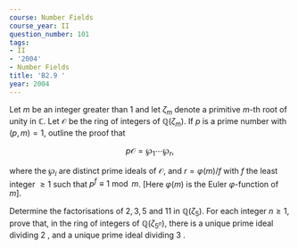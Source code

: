 ```yaml
---
course: Number Fields
course_year: II
question_number: 101
tags:
- II
- '2004'
- Number Fields
title: 'B2.9 '
year: 2004
---
```



Let $m$ be an integer greater than 1 and let $\zeta_{m}$ denote a primitive $m$-th root of unity in $\mathbb{C}$. Let $\mathcal{O}$ be the ring of integers of $\mathbb{Q}\left(\zeta_{m}\right)$. If $p$ is a prime number with $(p, m)=1$, outline the proof that

$$p \mathcal{O}=\wp_{1} \cdots \wp_{r},$$

where the $\wp_{i}$ are distinct prime ideals of $\mathcal{O}$, and $r=\varphi(m) / f$ with $f$ the least integer $\geqslant 1$ such that $p^{f} \equiv 1 \bmod m$. [Here $\varphi(m)$ is the Euler $\varphi$-function of $\left.m\right]$.

Determine the factorisations of $2,3,5$ and 11 in $\mathbb{Q}\left(\zeta_{5}\right)$. For each integer $n \geqslant 1$, prove that, in the ring of integers of $\mathbb{Q}\left(\zeta_{5^{n}}\right)$, there is a unique prime ideal dividing 2 , and a unique prime ideal dividing 3 .